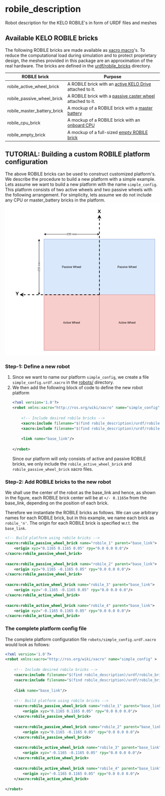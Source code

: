 # robile_description

Robot description for the KELO ROBILE's in form of URDF files and meshes

## Available KELO ROBILE bricks

The following ROBILE bricks are made available as [xacro macro](http://wiki.ros.org/xacro#Macros)'s. To reduce the computational load during simulation and to protect proprietary design, the meshes provided in this package are an approximation of the real hardware. The bricks are defined in the [urdf/robile_bricks](urdf/robile_bricks/) directory.

| ROBILE brick                | Purpose                                                                                                                                  |
|-----------------------------|------------------------------------------------------------------------------------------------------------------------------------------|
| robile_active_wheel_brick   | A ROBILE brick with an [active KELO Drive](https://www.shop.kelo-robotics.com/product-page/active-wheel) attached to it.                 |
| robile_passive_wheel_brick  | A ROBILE brick with a [passive caster wheel](https://www.shop.kelo-robotics.com/product-page/passive-caster-wheel) attached to it.       |
| robile_master_battery_brick | A mockup of a ROBILE brick with a [master battery](https://www.shop.kelo-robotics.com/product-page/master-battery-with-power-management) |
| robile_cpu_brick            | A mockup of a ROBILE brick with an [onboard CPU](https://www.shop.kelo-robotics.com/product-page/onboard-cpu)                            |
| robile_empty_brick          | A mockup of a full-sized [empty ROBILE brick](https://www.shop.kelo-robotics.com/product-page/full-sized-empty-brick)                    |

## TUTORIAL: Building a custom ROBILE platform configuration

The above ROBILE bricks can be used to construct customized platform's. We describe the procedure to build a new platform with a simple example. Lets assume we want to build a new platform with the name `simple_config`. This platform consists of two active wheels and two passive wheels with the following arrangement. For simplicity, lets assume we do not include any CPU or master_battery bricks in the platform. <br> ![Simple config arrangement](docs/images/simple_config_example_layout.png)

### Step-1: Define a new robot
1. Since we want to name our platform `simple_config`, we create a file `simple_config.urdf.xacro` in the [robots/](robots/) directory.
2. We then add the following block of code to define the new robot platform
    ~~~ xml
    <?xml version='1.0'?>
    <robot xmlns:xacro="http://ros.org/wiki/xacro" name="simple_config" >

        <!-- Include desired robile bricks -->
        <xacro:include filename="$(find robile_description)/urdf/robile_bricks/robile_active_wheel_brick.urdf.xacro" />
        <xacro:include filename="$(find robile_description)/urdf/robile_bricks/robile_passive_wheel_brick.urdf.xacro" />

        <link name="base_link"/>

    </robot>
    ~~~
    Since our platform will only consists of active and passive ROBILE bricks, we only include the `robile_active_wheel_brick` and `robile_passive_wheel_brick` xacro files.

### Step-2: Add ROBILE bricks to the new robot
We shall use the center of the robot as the base_link and hence, as shown in the figure, each ROBILE brick center will be at `+/- 0.1165m` from the base_link, depending on the position of each brick.

Therefore we instantiate the ROBILE bricks as follows. We can use arbitrary names for each ROBILE brick, but in this example, we name each brick as `robile_'n'`. The origin for each ROBILE brick is specified w.r.t. the `base_link`.

~~~ xml
<!-- Build platform using robile bricks -->
<xacro:robile_passive_wheel_brick name="robile_1" parent="base_link">
    <origin xyz="0.1165 0.1165 0.05" rpy="0.0 0.0 0.0"/>
</xacro:robile_passive_wheel_brick>

<xacro:robile_passive_wheel_brick name="robile_2" parent="base_link">
    <origin xyz="0.1165 -0.1165 0.05" rpy="0.0 0.0 0.0"/>
</xacro:robile_passive_wheel_brick>

<xacro:robile_active_wheel_brick name="robile_3" parent="base_link">
    <origin xyz="-0.1165 -0.1165 0.05" rpy="0.0 0.0 0.0"/>
</xacro:robile_active_wheel_brick>

<xacro:robile_active_wheel_brick name="robile_4" parent="base_link">
    <origin xyz="-0.1165 0.1165 0.05" rpy="0.0 0.0 0.0"/>
</xacro:robile_active_wheel_brick>
~~~

### The complete platform config file

The complete platform configuration file `robots/simple_config.urdf.xacro` would look as follows:

~~~ xml
<?xml version='1.0'?>
<robot xmlns:xacro="http://ros.org/wiki/xacro" name="simple_config" >

    <!-- Include desired robile bricks -->
    <xacro:include filename="$(find robile_description)/urdf/robile_bricks/robile_active_wheel_brick.urdf.xacro" />
    <xacro:include filename="$(find robile_description)/urdf/robile_bricks/robile_passive_wheel_brick.urdf.xacro" />

    <link name="base_link"/>

    <!-- Build platform using robile bricks -->
    <xacro:robile_passive_wheel_brick name="robile_1" parent="base_link">
        <origin xyz="0.1165 0.1165 0.05" rpy="0.0 0.0 0.0"/>
    </xacro:robile_passive_wheel_brick>

    <xacro:robile_passive_wheel_brick name="robile_2" parent="base_link">
        <origin xyz="0.1165 -0.1165 0.05" rpy="0.0 0.0 0.0"/>
    </xacro:robile_passive_wheel_brick>

    <xacro:robile_active_wheel_brick name="robile_3" parent="base_link">
        <origin xyz="-0.1165 -0.1165 0.05" rpy="0.0 0.0 0.0"/>
    </xacro:robile_active_wheel_brick>

    <xacro:robile_active_wheel_brick name="robile_4" parent="base_link">
        <origin xyz="-0.1165 0.1165 0.05" rpy="0.0 0.0 0.0"/>
    </xacro:robile_active_wheel_brick>

</robot>
~~~
